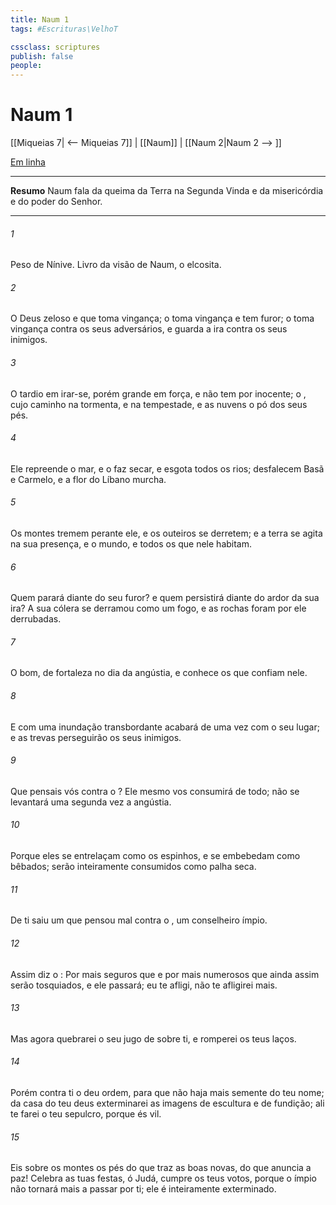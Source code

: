 ```yaml
---
title: Naum 1
tags: #Escrituras\VelhoT

cssclass: scriptures
publish: false
people:
---
```


# Naum 1
[[Miqueias 7| <-- Miqueias 7]] | [[Naum]] | [[Naum 2|Naum 2 --> ]]

[Em linha](https://churchofjesuschrist.org/study/scriptures/ot/nahum/1?lang=por)

---
__Resumo__
Naum fala da queima da Terra na Segunda Vinda e da misericórdia e do poder do Senhor.

---
###### 1 
Peso de Nínive. Livro da visão de Naum, o elcosita.

###### 2 
O   Deus zeloso e que toma vingança; o  toma vingança e tem furor; o  toma vingança contra os seus adversários, e guarda a ira contra os seus inimigos.

###### 3 
O   tardio em irar-se, porém grande em força, e  não tem por inocente; o , cujo caminho  na tormenta, e na tempestade, e as nuvens  o pó dos seus pés.

###### 4 
Ele repreende o mar, e o faz secar, e esgota todos os rios; desfalecem Basã e Carmelo, e a flor do Líbano murcha.

###### 5 
Os montes tremem perante ele, e os outeiros se derretem; e a terra se agita na sua presença, e o mundo, e todos os que nele habitam.

###### 6 
Quem parará diante do seu furor? e quem persistirá diante do ardor da sua ira? A sua cólera se derramou como um fogo, e as rochas foram por ele derrubadas.

###### 7 
O   bom,  de fortaleza no dia da angústia, e conhece os que confiam nele.

###### 8 
E com uma inundação transbordante acabará de uma vez com o seu lugar; e as trevas perseguirão os seus inimigos.

###### 9 
Que pensais vós contra o ? Ele mesmo vos consumirá de todo; não se levantará uma segunda vez a angústia.

###### 10 
Porque eles se entrelaçam como os espinhos, e se embebedam como bêbados; serão inteiramente consumidos como palha seca.

###### 11 
De ti saiu um que pensou mal contra o , um conselheiro ímpio.

###### 12 
Assim diz o : Por mais seguros que  e por mais numerosos que  ainda assim serão tosquiados, e ele passará; eu te afligi,  não te afligirei mais.

###### 13 
Mas agora quebrarei o seu jugo de sobre ti, e romperei os teus laços.

###### 14 
Porém contra ti o  deu ordem, para que não haja mais semente do teu nome; da casa do teu deus exterminarei as imagens de escultura e de fundição; ali te farei o teu sepulcro, porque és vil.

###### 15 
Eis sobre os montes os pés do que traz as boas novas, do que anuncia a paz! Celebra as tuas festas, ó Judá, cumpre os teus votos, porque o ímpio não tornará mais a passar por ti; ele é inteiramente exterminado.

